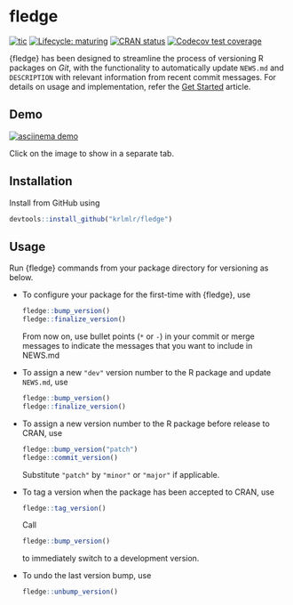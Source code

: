 
<!-- README.md is generated from README.Rmd. Please edit that file -->

# fledge

<!-- badges: start -->

[![tic](https://github.com/krlmlr/fledge/workflows/tic/badge.svg?branch=master)](https://github.com/krlmlr/fledge/actions)
[![Lifecycle:
maturing](https://img.shields.io/badge/lifecycle-maturing-blue.svg)](https://www.tidyverse.org/lifecycle/#maturing)
[![CRAN
status](https://www.r-pkg.org/badges/version/fledge)](https://cran.r-project.org/package=fledge)
[![Codecov test
coverage](https://codecov.io/gh/krlmlr/fledge/branch/master/graph/badge.svg)](https://codecov.io/gh/krlmlr/fledge?branch=master)
<!-- badges: end -->

{fledge} has been designed to streamline the process of versioning R
packages on *Git*, with the functionality to automatically update
`NEWS.md` and `DESCRIPTION` with relevant information from recent commit
messages. For details on usage and implementation, refer the [Get
Started](https://krlmlr.github.io/fledge/articles/fledge.html) article.

## Demo

[![asciinema
demo](https://github.com/krlmlr/fledge/raw/master/readme/demo.gif)](https://asciinema.org/a/173876)

Click on the image to show in a separate tab.

## Installation

Install from GitHub using

``` r
devtools::install_github("krlmlr/fledge")
```

## Usage

Run {fledge} commands from your package directory for versioning as
below.

  - To configure your package for the first-time with {fledge}, use
    
    ``` r
    fledge::bump_version()
    fledge::finalize_version()
    ```
    
    From now on, use bullet points (`*` or `-`) in your commit or merge
    messages to indicate the messages that you want to include in
    NEWS.md

  - To assign a new `"dev"` version number to the R package and update
    `NEWS.md`, use
    
    ``` r
    fledge::bump_version()
    fledge::finalize_version()
    ```

  - To assign a new version number to the R package before release to
    CRAN, use
    
    ``` r
    fledge::bump_version("patch")
    fledge::commit_version()
    ```
    
    Substitute `"patch"` by `"minor"` or `"major"` if applicable.

  - To tag a version when the package has been accepted to CRAN, use
    
    ``` r
    fledge::tag_version()
    ```
    
    Call
    
    ``` r
    fledge::bump_version()
    ```
    
    to immediately switch to a development version.

  - To undo the last version bump, use
    
    ``` r
    fledge::unbump_version()
    ```
